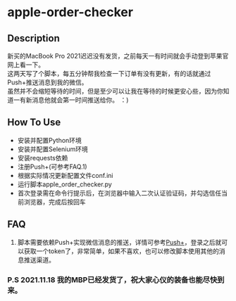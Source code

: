 # apple-order-checker

## Description
新买的MacBook Pro 2021迟迟没有发货，之前每天一有时间就会手动登到苹果官网上看一下。      
这两天写了个脚本，每五分钟帮我检查一下订单有没有更新，有的话就通过Push+推送消息到我的微信。      
虽然并不会缩短等待的时间，但是至少可以让我在等待的时候更安心些，因为你知道一有新消息他就会第一时间推送给你。 ：)


## How To Use
* 安装并配置Python环境
* 安装并配置Selenium环境
* 安装requests依赖
* 注册Push+(可参考FAQ.1)
* 根据实际情况更新配置文件conf.ini
* 运行脚本apple_order_checker.py
* 首次登录需在命令行提示后，在浏览器中输入二次认证验证码，并勾选信任当前浏览器，完成后按回车

## FAQ
1. 脚本需要依赖Push+实现微信消息的推送，详情可参考[Push+](https://pushplus.hxtrip.com/)，登录之后就可以获取一个token了，非常简单，如果不喜欢，也可以修改脚本使用其他的消息推送渠道。

### P.S 2021.11.18 我的MBP已经发货了，祝大家心仪的装备也能尽快到来。

